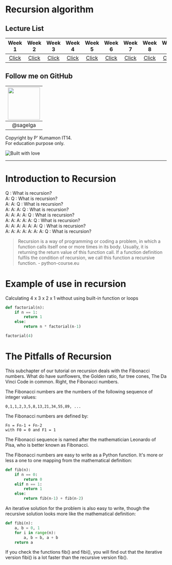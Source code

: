 # Recursion algorithm

## Lecture List

|Week 1|Week 2|Week 3|Week 4|Week 5|Week 6|Week 7|Week 8|Week 9|
|:-:|:-:|:-:|:-:|:-:|:-:|:-:|:-:|:-:|
|[Click](/Lecture%20Cheat%20Sheet/Week1%20-%20IO.md)|[Click](/Lecture%20Cheat%20Sheet/Week%202%20-%20Functions.md)|[Click](/Lecture%20Cheat%20Sheet/Week%203%20-%20Math%20Library.md%20)|[Click](/Lecture%20Cheat%20Sheet/Week%204%20-%20Strings.md)|[Click](/Lecture%20Cheat%20Sheet/Week%205%20-%20Condition.md%20)|[Click](/Lecture%20Cheat%20Sheet/Week%206%20-%20Loops.md)|[Click](/Lecture%20Cheat%20Sheet/Week%207%20-%20Lists%20+%20Tuples.md)|[Click](/Lecture%20Cheat%20Sheet/Week%208%20-%20Dictionary.md)|[Click](/Lecture%20Cheat%20Sheet/Week%209%20-%20Recursion.md)|

## Follow me on GitHub
|<a href="https://github.com/sagelga"><img src="https://avatars0.githubusercontent.com/u/13056824" width="100px"></a>  |
|:-:|  
|@sagelga|

Copyright by P' Kumamon IT14. <br>
For education purpose only.

![Built with love](http://forthebadge.com/images/badges/built-with-love.svg)

----------

# Introduction to Recursion

Q : What is recursion? <br>
A: Q : What is recursion? <br>
A: A: Q : What is recursion? <br>
A: A: A: Q : What is recursion? <br>
A: A: A: A: Q : What is recursion? <br>
A: A: A: A: A: Q : What is recursion? <br>
A: A: A: A: A: A: Q : What is recursion? <br>
A: A: A: A: A: A: A: Q : What is recursion?

> Recursion is a way of programming or coding a problem, in which a function calls itself one or more times in its body. Usually, it is returning the return value of this function call. If a function definition fulfils the condition of recursion, we call this function a recursive function. - python-course.eu

# Example of use in recursion
Calculating 4 x 3 x 2 x 1 without using built-in function or loops
```python
def factorial(n):
    if n == 1:
        return 1
    else:
        return n * factorial(n-1)

factorial(4)
```

# The Pitfalls of Recursion

This subchapter of our tutorial on recursion deals with the Fibonacci numbers. What do have sunflowers, the Golden ratio, fur tree cones, The Da Vinci Code in common. Right, the Fibonacci numbers.

The Fibonacci numbers are the numbers of the following sequence of integer values:

```
0,1,1,2,3,5,8,13,21,34,55,89, ...
```

The Fibonacci numbers are defined by:
```
Fn = Fn-1 + Fn-2
with F0 = 0 and F1 = 1
```

The Fibonacci sequence is named after the mathematician Leonardo of Pisa, who is better known as Fibonacci.

The Fibonacci numbers are easy to write as a Python function. It's more or less a one to one mapping from the mathematical definition:

```python
def fib(n):
    if n == 0:
        return 0
    elif n == 1:
        return 1
    else:
        return fib(n-1) + fib(n-2)
```

An iterative solution for the problem is also easy to write, though the recursive solution looks more like the mathematical definition:

```python
def fibi(n):
    a, b = 0, 1
    for i in range(n):
        a, b = b, a + b
    return a
```    

If you check the functions fib() and fibi(), you will find out that the iterative version fibi() is a lot faster than the recursive version fib().
